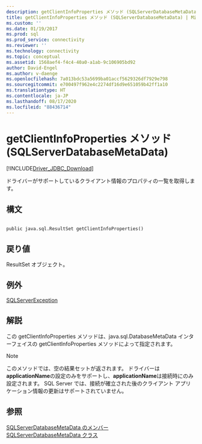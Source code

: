 ```yaml
---
description: getClientInfoProperties メソッド (SQLServerDatabaseMetaData)
title: getClientInfoProperties メソッド (SQLServerDatabaseMetaData) | Microsoft Docs
ms.custom: ''
ms.date: 01/19/2017
ms.prod: sql
ms.prod_service: connectivity
ms.reviewer: ''
ms.technology: connectivity
ms.topic: conceptual
ms.assetid: 1568aef4-f4c4-40a0-a1ab-9c106905bd92
author: David-Engel
ms.author: v-daenge
ms.openlocfilehash: 7a013bdc53a5699ba01accf5629326df7929e798
ms.sourcegitcommit: e700497f962e4c2274df16d9e651059b42ff1a10
ms.translationtype: HT
ms.contentlocale: ja-JP
ms.lasthandoff: 08/17/2020
ms.locfileid: "88436714"
---
```

# <a name="getclientinfoproperties-method-sqlserverdatabasemetadata"></a>getClientInfoProperties メソッド (SQLServerDatabaseMetaData)
[!INCLUDE[Driver_JDBC_Download](../../../includes/driver_jdbc_download.md)]

  ドライバーがサポートしているクライアント情報のプロパティの一覧を取得します。  
  
## <a name="syntax"></a>構文  
  
```  
  
public java.sql.ResultSet getClientInfoProperties()  
```  
  
## <a name="return-value"></a>戻り値  
 ResultSet オブジェクト。  
  
## <a name="exceptions"></a>例外  
 [SQLServerException](../../../connect/jdbc/reference/sqlserverexception-class.md)  
  
## <a name="remarks"></a>解説  
 この getClientInfoProperties メソッドは、java.sql.DatabaseMetaData インターフェイスの getClientInfoProperties メソッドによって指定されます。  
  
> [!NOTE]  
>  このメソッドでは、空の結果セットが返されます。 ドライバーは **applicationName**の設定のみをサポートし、**applicationName**は接続時にのみ設定されます。 SQL Server では、接続が確立された後のクライアント アプリケーション情報の更新はサポートされていません。  
  
## <a name="see-also"></a>参照  
 [SQLServerDatabaseMetaData のメンバー](../../../connect/jdbc/reference/sqlserverdatabasemetadata-members.md)   
 [SQLServerDatabaseMetaData クラス](../../../connect/jdbc/reference/sqlserverdatabasemetadata-class.md)  
  
  
